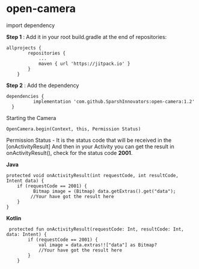 # open-camera

import dependency

**Step 1** : Add it in your root build.gradle at the end of repositories:
```
allprojects {
		repositories {
			...
			maven { url 'https://jitpack.io' }
		}
	}
```
  
 **Step 2** : Add the dependency
  ```
  dependencies {
	        implementation 'com.github.SparshInnovators:open-camera:1.2'
	}
```

Starting the Camera

```
OpenCamera.begin(Context, this, Permission Status)
```
Permission Status - It is the status code that will be received in the [onActivityResult]
And then in your Activity you can get the result in onActivityResult(), check for the status code **2001**.

**Java**
```
protected void onActivityResult(int requestCode, int resultCode, Intent data) {
    if (requestCode == 2001) {
    	  Bitmap image = (Bitmap) data.getExtras().get("data");
         //Your have got the result here
    }
}
```
**Kotlin**

```
 protected fun onActivityResult(requestCode: Int, resultCode: Int, data: Intent) {
        if (requestCode == 2001) {
            val image = data.extras!!["data"] as Bitmap?
            //Your have got the result here
        }
    }
```
    
